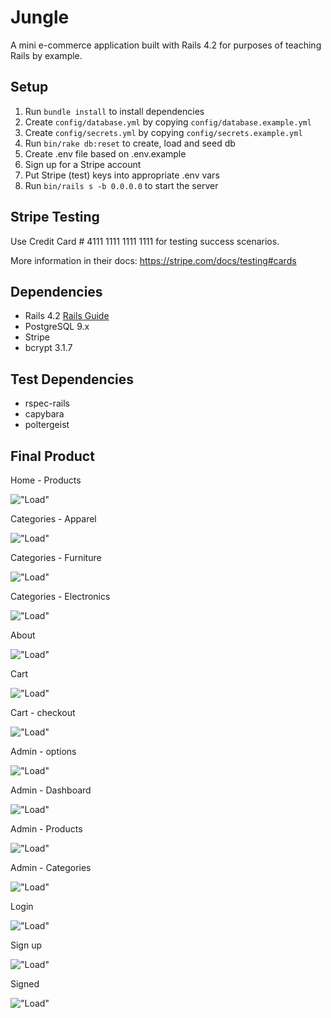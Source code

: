 # Jungle

A mini e-commerce application built with Rails 4.2 for purposes of teaching Rails by example.

## Setup

1. Run `bundle install` to install dependencies
2. Create `config/database.yml` by copying `config/database.example.yml`
3. Create `config/secrets.yml` by copying `config/secrets.example.yml`
4. Run `bin/rake db:reset` to create, load and seed db
5. Create .env file based on .env.example
6. Sign up for a Stripe account
7. Put Stripe (test) keys into appropriate .env vars
8. Run `bin/rails s -b 0.0.0.0` to start the server

## Stripe Testing

Use Credit Card # 4111 1111 1111 1111 for testing success scenarios.

More information in their docs: <https://stripe.com/docs/testing#cards>

## Dependencies

- Rails 4.2 [Rails Guide](http://guides.rubyonrails.org/v4.2/)
- PostgreSQL 9.x
- Stripe
- bcrypt 3.1.7

## Test Dependencies

- rspec-rails
- capybara
- poltergeist

## Final Product

Home - Products

!["Load"](./Docs/Home.png)

Categories - Apparel

!["Load"](./Docs/Home-Apparel.png)

Categories - Furniture

!["Load"](./Docs/Home_Furniture.png)

Categories - Electronics

!["Load"](./Docs/Home-Electronics.png)

About

!["Load"](./Docs/About.png)

Cart

!["Load"](./Docs/Cart.png)

Cart - checkout

!["Load"](./Docs/checkout-Cart.png)

Admin - options

!["Load"](./Docs/Admin-options.png)

Admin - Dashboard

!["Load"](./Docs/Admin-Dashboard.png)

Admin - Products

!["Load"](./Docs/Admin-Products.png)

Admin - Categories

!["Load"](./Docs/Admin-Categories.png)

Login

!["Load"](./Docs/Login.png)

Sign up

!["Load"](./Docs/Sign-Up.png)

Signed

!["Load"](./Docs/Signed.png)

